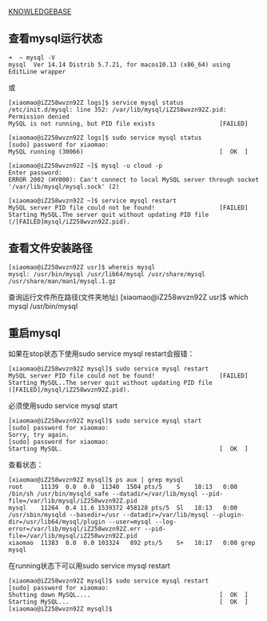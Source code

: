 [KNOWLEDGEBASE](https://manage.accuwebhosting.com/knowledgebase/2342/How-to-Fix-MySQL-Error-The-server-quit-without-updating-PID-file.html)
## 查看mysql运行状态
```
➜  ~ mysql -V
mysql  Ver 14.14 Distrib 5.7.21, for macos10.13 (x86_64) using  EditLine wrapper
```
或
```
[xiaomao@iZ258wvzn92Z logs]$ service mysql status
/etc/init.d/mysql: line 352: /var/lib/mysql/iZ258wvzn92Z.pid: Permission denied
MySQL is not running, but PID file exists                  [FAILED]

[xiaomao@iZ258wvzn92Z logs]$ sudo service mysql status
[sudo] password for xiaomao:
MySQL running (30066)                                      [  OK  ]
```

```
[xiaomao@iZ258wvzn92Z ~]$ mysql -u cloud -p
Enter password:
ERROR 2002 (HY000): Can't connect to local MySQL server through socket '/var/lib/mysql/mysql.sock' (2)

[xiaomao@iZ258wvzn92Z ~]$ service mysql restart
MySQL server PID file could not be found!                  [FAILED]
Starting MySQL.The server quit without updating PID file (/[FAILED]mysql/iZ258wvzn92Z.pid).
```

## 查看文件安装路径
```
[xiaomao@iZ258wvzn92Z usr]$ whereis mysql
mysql: /usr/bin/mysql /usr/lib64/mysql /usr/share/mysql /usr/share/man/man1/mysql.1.gz
```

查询运行文件所在路径(文件夹地址)
[xiaomao@iZ258wvzn92Z usr]$ which mysql
/usr/bin/mysql



## 重启mysql
如果在stop状态下使用sudo service mysql restart会报错：
```
[xiaomao@iZ258wvzn92Z mysql]$ sudo service mysql restart
MySQL server PID file could not be found!                  [FAILED]
Starting MySQL..The server quit without updating PID file ([FAILED]/mysql/iZ258wvzn92Z.pid).
```
必须使用sudo service mysql start
```
[xiaomao@iZ258wvzn92Z mysql]$ sudo service mysql start
[sudo] password for xiaomao:
Sorry, try again.
[sudo] password for xiaomao:
Starting MySQL.                                            [  OK  ]
```
查看状态：
```
[xiaomao@iZ258wvzn92Z mysql]$ ps aux | grep mysql
root     11139  0.0  0.0  11340  1504 pts/5    S    18:13   0:00 /bin/sh /usr/bin/mysqld_safe --datadir=/var/lib/mysql --pid-file=/var/lib/mysql/iZ258wvzn92Z.pid
mysql    11264  0.4 11.6 1539372 458128 pts/5  Sl   18:13   0:00 /usr/sbin/mysqld --basedir=/usr --datadir=/var/lib/mysql --plugin-dir=/usr/lib64/mysql/plugin --user=mysql --log-error=/var/lib/mysql/iZ258wvzn92Z.err --pid-file=/var/lib/mysql/iZ258wvzn92Z.pid
xiaomao  11383  0.0  0.0 103324   892 pts/5    S+   18:17   0:00 grep mysql
```

在running状态下可以用sudo service mysql restart
```
[xiaomao@iZ258wvzn92Z mysql]$ sudo service mysql restart
[sudo] password for xiaomao:
Shutting down MySQL....                                    [  OK  ]
Starting MySQL...                                          [  OK  ]
[xiaomao@iZ258wvzn92Z mysql]$
```







